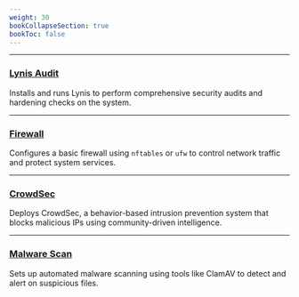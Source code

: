 ```yaml
---
weight: 30
bookCollapseSection: true
bookToc: false
---
```



---
### [**Lynis Audit**](/docs/roles/security/lynis)

Installs and runs Lynis to perform comprehensive security audits and hardening checks on the system.

---

### [**Firewall**](/docs/roles/security/firewall)

Configures a basic firewall using `nftables` or `ufw` to control network traffic and protect system services.

---

### [**CrowdSec**](/docs/roles/security/crowdsec)

Deploys CrowdSec, a behavior-based intrusion prevention system that blocks malicious IPs using community-driven intelligence.

---

### [**Malware Scan**](/docs/roles/security/malware-scan)

Sets up automated malware scanning using tools like ClamAV to detect and alert on suspicious files.
